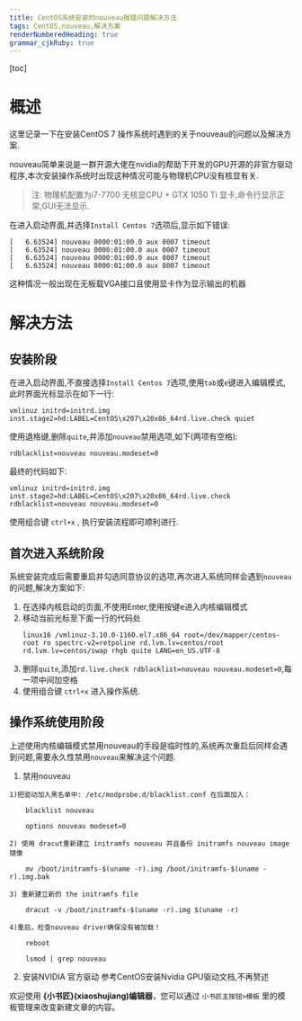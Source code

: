 ```yaml
---
title: CentOS系统安装时nouveau报错问题解决方法
tags: CentOS,nouveau,解决方案
renderNumberedHeading: true
grammar_cjkRuby: true
---
```

[toc]

# 概述
这里记录一下在安装CentOS 7 操作系统时遇到的关于nouveau的问题以及解决方案.

nouveau简单来说是一群开源大佬在nvidia的帮助下开发的GPU开源的非官方驱动程序,本次安装操作系统时出现这种情况可能与物理机CPU没有核显有关.
> 注: 物理机配置为i7-7700 无核显CPU + GTX 1050 Ti 显卡,命令行显示正常,GUI无法显示.

在进入启动界面,并选择`Install Centos 7`选项后,显示如下错误:
```
[	6.63524] nouveau 0000:01:00.0 aux 0007 timeout
[	6.63524] nouveau 0000:01:00.0 aux 0007 timeout
[	6.63524] nouveau 0000:01:00.0 aux 0007 timeout
[	6.63524] nouveau 0000:01:00.0 aux 0007 timeout
```
这种情况一般出现在无板载VGA接口且使用显卡作为显示输出的机器

# 解决方法

## 安装阶段
在进入启动界面,不直接选择`Install Centos 7`选项,使用`tab`或`e`键进入编辑模式,此时界面光标显示在如下一行:
```
vmlinuz initrd=initrd.img inst.stage2=hd:LABEL=CentOS\x207\x20x86_64rd.live.check quiet
```
使用退格键,删除`quite`,并添加`nouveau`禁用选项,如下(两项有空格):
```
rdblacklist=nouveau nouveau.modeset=0
```

最终的代码如下:
```
vmlinuz initrd=initrd.img inst.stage2=hd:LABEL=CentOS\x207\x20x86_64rd.live.check rdblacklist=nouveau nouveau.modeset=0

```
使用组合键 `ctrl+x` , 执行安装流程即可顺利进行.

## 首次进入系统阶段
系统安装完成后需要重启并勾选同意协议的选项,再次进入系统同样会遇到`nouveau`的问题,解决方案如下:
1. 在选择内核启动的页面,不使用Enter,使用按键e进入内核编辑模式
2. 移动当前光标至下面一行的代码处
	```
	linux16 /vmlinuz-3.10.0-1160.el7.x86_64 root=/dev/mapper/centos-root ro spectrc-v2=retpoline rd.lvm.lv=centos/root rd.lvm.lv=centos/swap rhgb quite LANG=en_US.UTF-8
	```
3.  删除`quite`,添加`rd.live.check rdblacklist=nouveau nouveau.modeset=0`,每一项中间加空格
4.  使用组合键 `ctrl+x` 进入操作系统.

## 操作系统使用阶段

上述使用内核编辑模式禁用nouveau的手段是临时性的,系统再次重启后同样会遇到问题,需要永久性禁用`nouveau`来解决这个问题.

1. 禁用nouveau
```
1)把驱动加入黑名单中: /etc/modprobe.d/blacklist.conf 在后面加入：
 
    blacklist nouveau
 
    options nouveau modeset=0
 
2) 使用 dracut重新建立 initramfs nouveau 并且备份 initramfs nouveau image镜像
 
    mv /boot/initramfs-$(uname -r).img /boot/initramfs-$(uname -r).img.bak
 
3) 重新建立新的 the initramfs file
 
    dracut -v /boot/initramfs-$(uname -r).img $(uname -r)
 
4)重启，检查nouveau driver确保没有被加载！
 
    reboot
 
    lsmod | grep nouveau
```

2. 安装NVIDIA 官方驱动
参考CentOS安装Nvidia GPU驱动文档,不再赘述

欢迎使用 **{小书匠}(xiaoshujiang)编辑器**，您可以通过 `小书匠主按钮>模板` 里的模板管理来改变新建文章的内容。